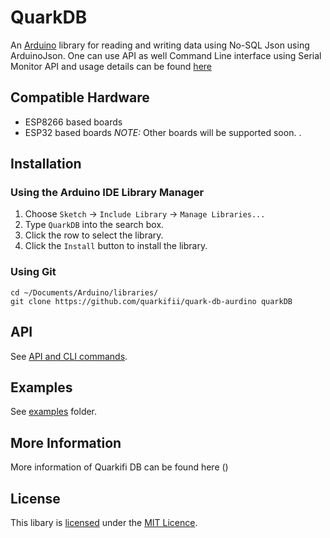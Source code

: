 
# QuarkDB

An [Arduino](https://arduino.cc/) library for reading and writing data using No-SQL Json using ArduinoJson.
One can use API as well Command Line interface using Serial Monitor
API and usage details can be found [here](/API.md)

## Compatible Hardware

* ESP8266 based boards
* ESP32 based boards
  *NOTE:* Other boards will be supported soon.  .

## Installation

### Using the Arduino IDE Library Manager

1. Choose `Sketch` -> `Include Library` -> `Manage Libraries...`
2. Type `QuarkDB` into the search box.
3. Click the row to select the library.
4. Click the `Install` button to install the library.

### Using Git

```  
cd ~/Documents/Arduino/libraries/
git clone https://github.com/quarkifii/quark-db-aurdino quarkDB
```  
## API

See [API and CLI commands](/API.md).

## Examples

See [examples](examples) folder.

## More Information

More information of Quarkifi DB can be found here ()

## License

This libary is [licensed](LICENSE) under the [MIT Licence](https://en.wikipedia.org/wiki/MIT_License).